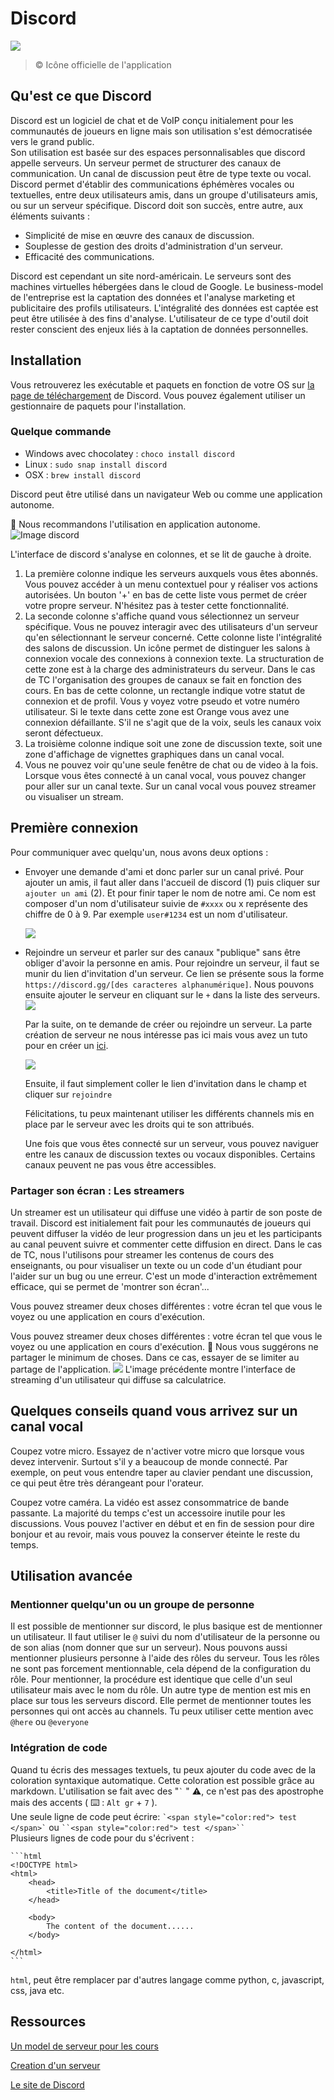 # Discord

 ![](https://www.podfeet.com/blog/wp-content/uploads/2018/02/discord-logo.png)
 >  © Icône officielle de l'application

## Qu'est ce que Discord

Discord est un logiciel de chat et de VoIP conçu initialement pour les communautés de joueurs en ligne mais son utilisation s'est démocratisée vers le grand public.  
Son utilisation est basée sur des espaces personnalisables que discord appelle serveurs.  Un serveur permet de structurer des canaux de communication. Un canal de discussion peut être de type texte ou vocal. Discord permet d'établir des communications éphémères vocales ou textuelles, entre deux utilisateurs amis, dans un groupe d'utilisateurs amis, ou sur un serveur spécifique.
Discord doit son succès, entre autre, aux éléments suivants :
- Simplicité de mise en œuvre des canaux de discussion.
- Souplesse de gestion des droits d'administration d'un serveur.
- Efficacité des communications.

Discord est cependant un site nord-américain. Le serveurs sont des machines virtuelles hébergées dans le cloud de Google. Le business-model de l'entreprise est la captation des données et l'analyse marketing et publicitaire des profils utilisateurs. L'intégralité des données est captée est peut être utilisée à des fins d'analyse. L'utilisateur de ce type d'outil doit rester conscient des enjeux liés à la captation de données personnelles.

## Installation

Vous retrouverez les exécutable et paquets en fonction de votre OS sur [la page de téléchargement](https://discord.com/download) de Discord. Vous pouvez également utiliser un gestionnaire de paquets pour l'installation.

### Quelque commande

- Windows avec chocolatey : `choco install discord`
- Linux : `sudo snap install discord`
- OSX : `brew install discord`

Discord peut être utilisé dans un navigateur Web ou comme une application autonome.

:muscle: Nous recommandons l'utilisation en application autonome.
![Image discord](img/AppDiscord.png?raw=true "Application discord")

L'interface de discord s'analyse en colonnes, et se lit de gauche à droite.
1. La première colonne indique les serveurs auxquels vous êtes abonnés. Vous pouvez accéder à un menu contextuel pour y réaliser vos actions autorisées. Un bouton '+' en bas de cette liste vous permet de créer votre propre serveur. N'hésitez pas à tester cette fonctionnalité.
2. La seconde colonne s'affiche quand vous sélectionnez un serveur spécifique. Vous ne pouvez interagir avec des utilisateurs d'un serveur qu'en sélectionnant le serveur concerné. Cette colonne liste l'intégralité des salons de discussion. Un icône permet de distinguer les salons à connexion vocale des connexions à connexion texte. La structuration de cette zone est à la charge des administrateurs du serveur. Dans le cas de TC l'organisation des groupes de canaux se fait en fonction des cours.
En bas de cette colonne, un rectangle indique votre statut de connexion et de profil. Vous y voyez votre pseudo et votre numéro utilisateur. Si le texte dans cette zone est Orange vous avez une connexion défaillante. S'il ne s'agit que de la voix, seuls les canaux voix seront défectueux.
3. La troisième colonne indique soit une zone de discussion texte, soit une zone d'affichage de vignettes graphiques dans un canal vocal.
4. Vous ne pouvez voir qu'une seule fenêtre de chat ou de video à la fois. Lorsque vous êtes connecté à un canal vocal, vous pouvez changer pour aller sur un canal texte. Sur un canal vocal vous pouvez streamer ou visualiser un stream.

## Première connexion

Pour communiquer avec quelqu'un, nous avons deux options :

- Envoyer une demande d'ami et donc parler sur un canal privé. Pour ajouter un amis, il faut aller dans l'accueil de discord (1) puis cliquer sur `ajouter un ami` (2). Et pour finir taper le nom de notre ami. Ce nom est composer d'un nom d'utilisateur suivie de `#xxxx` ou x représente des chiffre de 0 à 9. Par exemple `user#1234` est un nom d'utilisateur.

  ![](img/AddFriend.png)

- Rejoindre un serveur et parler sur des canaux "publique" sans être obliger d'avoir la personne en amis. Pour rejoindre un serveur, il faut se munir du lien d'invitation d'un serveur. Ce lien se présente sous la forme `https://discord.gg/[des caracteres alphanumérique]`. Nous pouvons ensuite ajouter le serveur en cliquant sur le `+` dans la liste des serveurs.
  ![](img/AddServer.png)

  Par la suite, on te demande de créer ou rejoindre un serveur. La parte création de serveur ne nous intéresse pas ici mais vous avez un tuto pour en créer un [ici](ServeurCreation.md).

  ![](img/OtherServeur.png)

  Ensuite, il faut simplement coller le lien d'invitation dans le champ et cliquer sur `rejoindre`

  Félicitations, tu peux maintenant utiliser les différents channels mis en place par le serveur avec les droits qui te son attribués.

  Une fois que vous êtes connecté sur un serveur, vous pouvez naviguer entre les canaux de discussion textes ou vocaux disponibles. Certains canaux peuvent ne pas vous être accessibles.


### Partager son écran : Les streamers

Un streamer est un utilisateur qui diffuse une vidéo à partir de son poste de travail. Discord est initialement fait pour les communautés de joueurs qui peuvent diffuser la vidéo de leur progression dans un jeu et les participants au canal peuvent suivre et commenter cette diffusion en direct.
Dans le cas de TC, nous l'utilisons pour streamer les contenus de cours des enseignants, ou pour visualiser un texte ou un code d'un étudiant pour l'aider sur un bug ou une erreur. C'est un mode d'interaction extrêmement efficace, qui se permet de 'montrer son écran'...

Vous pouvez streamer deux choses différentes : votre écran tel que vous le voyez ou une application en cours d'exécution.

Vous pouvez streamer deux choses différentes : votre écran tel que vous le voyez ou une application en cours d'exécution.
:muscle: Nous vous suggérons ne partager le minimum de choses. Dans ce cas, essayer de se limiter au partage de l'application.
![](img/Streamer.png)
L'image précédente montre l'interface de streaming d'un utilisateur qui diffuse sa calculatrice.

## Quelques conseils quand vous arrivez sur un canal vocal
Coupez votre micro. Essayez de n'activer votre micro que lorsque vous devez intervenir. Surtout s'il y a beaucoup de monde connecté. Par exemple, on peut vous entendre taper au clavier pendant une discussion, ce qui peut être très dérangeant pour l'orateur.

Coupez votre caméra. La vidéo est assez consommatrice de bande passante. La majorité du temps c'est un accessoire inutile pour les discussions. Vous pouvez l'activer en début et en fin de session pour dire bonjour et au revoir, mais vous pouvez la conserver éteinte le reste du temps.

## Utilisation avancée
### Mentionner quelqu'un ou un groupe de personne

Il est possible de mentionner sur discord, le plus basique est de mentionner un utilisateur. Il faut utiliser le `@` suivi du nom d'utilisateur de la personne ou de son alias (nom donner que sur un serveur).
Nous pouvons aussi mentionner plusieurs personne à l'aide des rôles du serveur. Tous les rôles ne sont pas forcement mentionnable, cela dépend de la configuration du rôle. Pour mentionner, la procédure est identique que celle d'un seul utilisateur mais avec le nom du rôle.
Un autre type de mention est mis en place sur tous les serveurs discord. Elle permet de mentionner toutes les personnes qui ont accès au channels. Tu peux utiliser cette mention avec `@here` ou `@everyone`

### Intégration de code

Quand tu écris des messages textuels, tu peux ajouter du code avec de la coloration syntaxique automatique. Cette coloration est possible grâce au markdown.
L'utilisation se fait avec des  "`` ` `` " :warning:, ce n'est pas des apostrophe mais des accents ( :keyboard: : ``Alt gr`` + ``7`` ).  
Une seule ligne de code peut écrire: `` `<span style="color:red"> test </span>` `` ou ``` ``<span style="color:red"> test </span>`` ```  
Plusieurs lignes de code pour du s'écrivent :

```
​```html
<!DOCTYPE html>
<html>
	<head>
		<title>Title of the document</title>
	</head>

	<body>
		The content of the document......
	</body>

</html>
​```
```

`html`, peut être remplacer par d'autres langage comme python, c, javascript, css, java etc.


## Ressources

[Un model de serveur pour les cours](Serveur_model_cours.md)

[Creation d'un serveur](ServeurCreation.md)

[Le site de Discord](https://discord.com/)
